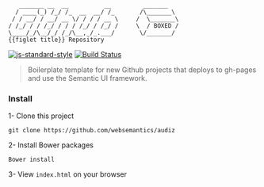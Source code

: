 ```
   _______ __  __          __         _______
  / ____(_) /_/ /_  __  __/ /_       /\_______\        
 / / __/ / __/ __ \/ / / / __ \     /  \_______\
/ /_/ / / /_/ / / / /_/ / /_/ /     \  / BOXED /
\____/_/\__/_/ /_/\__,_/_.___/       \/_______/
{{figlet title}} Repository                          

```
[![js-standard-style](https://img.shields.io/badge/code%20style-standard-brightgreen.svg)](http://standardjs.com/)
[![Build Status](https://travis-ci.org/websemantics/boxed?branch=master)](https://travis-ci.org/websemantics/audiz)

> Boilerplate template for new Github projects that deploys to gh-pages and use the Semantic UI framework.


### Install

1- Clone this project

```
git clone https://github.com/websemantics/audiz
```

2- Install Bower packages

```
Bower install
```

3- View `index.html` on your browser
